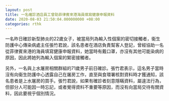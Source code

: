 ```yaml
---
layout: post
title: 一名確診酒店員工曾助菲律賓來港海員填寫健康申報資料
date: 2020-08-03 21:50:04.000000000 +08:00
categories: rthk
---
```


一名昨日確診新型肺炎的22歲女子，被當局列為輸入性個案的密切接觸者，衞生防護中心傳染病處主任張竹君說，該名患者在酒店負責幫客人登記，曾經協助一名從菲律賓來港的海員填寫健康申報資料，她當時有戴口罩，亦沒有其他可能染病的原因，因此將她列為輸入個案的緊密接觸者。

另外，一名與上水屠房相關群組的71歲男子前日確診。張竹君表示，這名男子當時沒有向衞生防護中心透露自己在屠房工作，直至與食環署核對資料時才獲通知，該名患者是上水屠房的買手。張竹君說，如果有確診者刻意隱瞞資料，屬違法行為，但部分人可能因一時忘記，或者覺得資料不重要等原因，而沒有向當局交待有關資料，因此要視乎個別情況。
